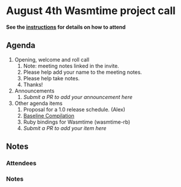 # August 4th Wasmtime project call

**See the [instructions](../README.md) for details on how to attend**

## Agenda
1. Opening, welcome and roll call
    1. Note: meeting notes linked in the invite.
    1. Please help add your name to the meeting notes.
    1. Please help take notes.
    1. Thanks!
1. Announcements
    1. _Submit a PR to add your announcement here_
1. Other agenda items
    1. Proposal for a 1.0 release schedule. (Alex)
    1. [Baseline Compilation](https://github.com/bytecodealliance/rfcs/pull/28)
    1. Ruby bindings for Wasmtime (wasmtime-rb)
    1. _Submit a PR to add your item here_

## Notes

### Attendees

### Notes
